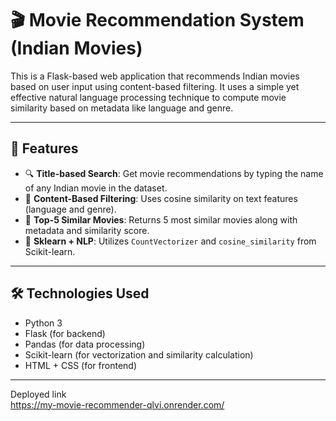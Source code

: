# 🎬 Movie Recommendation System (Indian Movies)

This is a Flask-based web application that recommends Indian movies based on user input using content-based filtering. It uses a simple yet effective natural language processing technique to compute movie similarity based on metadata like language and genre.

---

## 🚀 Features

- 🔍 **Title-based Search**: Get movie recommendations by typing the name of any Indian movie in the dataset.
- 🤖 **Content-Based Filtering**: Uses cosine similarity on text features (language and genre).
- 🎯 **Top-5 Similar Movies**: Returns 5 most similar movies along with metadata and similarity score.
- 🧠 **Sklearn + NLP**: Utilizes `CountVectorizer` and `cosine_similarity` from Scikit-learn.

---

## 🛠️ Technologies Used

- Python 3
- Flask (for backend)
- Pandas (for data processing)
- Scikit-learn (for vectorization and similarity calculation)
- HTML + CSS (for frontend)

---

Deployed link
<br>
https://my-movie-recommender-qlvi.onrender.com/
